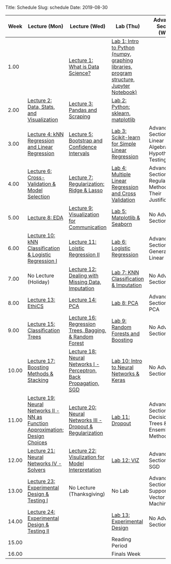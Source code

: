 Title: Schedule
Slug: schedule
Date: 2019-08-30


|Week|Lecture (Mon)|Lecture (Wed)|Lab (Thu)|Advanced Section (Wed)|Assignment (R:Released Tue - D:Due Wed)||
|-----|-----|-----|-----|-----|-----|-----|
|1.00||[Lecture 1: What is Data Science?]({filename}/lectures/lecture1/index.md)|[Lab 1: Intro to Python (numpy, graphing libraries, program structure, Jupyter Notebook)]({filename}/labs/lab1/index.md)||R:HW0||
|2.00|[Lecture 2: Data, Stats, and Visualization]({filename}/lectures/lecture2/index.md)|[Lecture 3: Pandas and Scraping]({filename}/lectures/lecture3/index.md)|[Lab 2: Python: sklearn, matplotlib]({filename}/labs/lab2/index.md)||R:HW1 - D:HW0||
|3.00|[Lecture 4: kNN Regression and Linear Regression]({filename}/lectures/lecture4/index.md)|[Lecture 5: Bootstrap and Confidence Intervals]({filename}/lectures/lecture5/index.md)|[Lab 3: Scikit-learn for Simple Linear Regression]({filename}/labs/lab3/index.md)|Advanced Section 1: Linear Algebra and Hypothesis Testing|R:HW2 - D:HW1||
|4.00|[Lecture 6: Cross-Validation & Model Selection]({filename}/lectures/lecture6/index.md)|[Lecture 7: Regularization: Ridge & Lasso]({filename}/lectures/lecture7/index.md)|[Lab 4: Multiple Linear Regression and Cross Validation]({filename}/labs/lab4/index.md)|Advanced Section 2: Regularization Methods and Their Justifications|R:HW3 - D:HW2||
|5.00|[Lecture 8: EDA]({filename}/lectures/lecture8/index.md)|[Lecture 9:  Visualization for Communication]({filename}/lectures/lecture9/index.md)|[Lab 5: Matplotlib & Seaborn]({filename}/labs/lab5/index.md)|No Advanced Section|No Assignment||
|6.00|[Lecture 10: kNN Classification & Logistic Regression I]({filename}/lectures/lecture10/index.md)|[Lecture 11: Loistic Regression II]({filename}/lectures/lecture11/index.md)|[Lab 6: Logistic Regression]({filename}/labs/lab6/index.md)|Advanced Section 3: Generalized Linear Models|R:HW4 - D:HW3||
|7.00|No Lecture (Holiday)|[Lecture 12: Dealing with Missing Data, Imputation]({filename}/lectures/lecture12/index.md)|[Lab 7: KNN Classification & Imputation]({filename}/labs/lab7/index.md)|No Advanced Section|No Assignment||
|8.00|[Lecture 13:  EthiCS]({filename}/lectures/lecture13/index.md)|[Lecture 14: PCA]({filename}/lectures/lecture14/index.md)|[Lab 8: PCA]({filename}/labs/lab8/index.md)|Advanced Section 4: PCA|R:HW5 - D:HW4||
|9.00|[Lecture 15: Classification Trees]({filename}/lectures/lecture15/index.md)|[Lecture 16: Regression Trees, Bagging, & Random Forest]({filename}/lectures/lecture16/index.md)|[Lab 9: Random Forests and Boosting]({filename}/labs/lab9/index.md)|No Advanced Section|R:HW6 - D:HW5||
|10.00|[Lecture 17: Boosting Methods & Stacking]({filename}/lectures/lecture17/index.md)|[Lecture 18: Neural Networks I - Perceptron, Back Propagation, SGD]({filename}/lectures/lecture18/index.md)|[Lab 10: Intro to Neural Networks & Keras]({filename}/labs/lab10/index.md)|No Advanced Section|No Assignment||
|11.00|[Lecture 19: Neural Networks II - NN as Function Approximation; Design Choices]({filename}/lectures/lecture19/index.md)|[Lecture 20: Neural Networks III - Dropout & Regularization]({filename}/lectures/lecture20/index.md)|[Lab 11: Dropout]({filename}/labs/lab11/index.md)|Advanced Section 5: Decision Trees & Ensemble Methods|R:HW7(individual) D:HW6||
|12.00|[Lecture 21: Neural Networks IV - Solvers]({filename}/lectures/lecture21/index.md)|[Lecture 22: Visulization for Model Interpretation]({filename}/lectures/lecture22/index.md)|[Lab 12: VIZ]({filename}/labs/lab12/index.md)|Advanced Section 6: SGD|No Assignment||
|13.00|[Lecture 23: Experimental Design & Testing I]({filename}/lectures/lecture23/index.md)|No Lecture (Thanksgiving)|No Lab|Advanced Section 9: Support Vector Machines|R:HW8 - D:HW7 *[Due on Tuesday]*||
|14.00|[Lecture 24: Experimental Design & Testing II]({filename}/lectures/lecture24/index.md)||[Lab 13: Experimental Design]({filename}/labs/lab13/index.md)|No Advanced Section|D:HW8||
|15.00|||Reading Period||||
|16.00|||Finals Week||||

